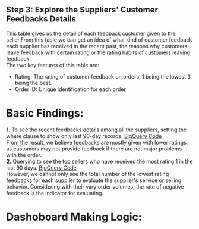 ## Step 3: Explore the Suppliers' Customer Feedbacks Details
This table gives us the detail of each feedback customer given to the seller.From this table we can get an idea of 
what kind of customer feedback each supplier has received in the recent past, the reasons why customers leave feedback with certain rating 
or the rating habits of customers leaving feedback.<br>
The two key features of this table are: 
- Rating: The rating of customer feedback on orders, 1 being the lowest 3 being the best.
- Order ID: Unique identification for each order
# Basic Findings:
**1.** To see the recent feedbacks details among all the suppliers, setting the where clause to show only last 90-day records. [BigQuery Code](https://github.com/wz2392/nyu-itp-spring23-payability/blob/main/Sprint%204/Customer_Feedbacks_Metrics/Feedback%20Rating%20Rank.sql)<br>
From the result, we believe feedbacks are mostly given with lower ratings, as customers may not provide feedback if there are not major problems with the order.<br>
**2.** Querying to see the top sellers who have received the most rating 1 in the last 90 days. [BigQuery Code](https://github.com/wz2392/nyu-itp-spring23-payability/blob/main/Sprint%204/Customer_Feedbacks_Metrics/Feedback%20Rating%20Timeseries.sql)<br>
However, we cannot only see the total number of the lowest rating feedbacks for each supplier to evaluate the supplier's service or selling behavior. Considering with their vary order volumes, the rate of negative feedback is the indicator for evaluating.<br>
# Dashoboard Making Logic:




